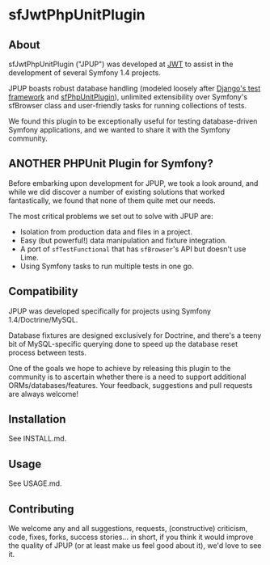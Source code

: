 # sfJwtPhpUnitPlugin #
## About ##
sfJwtPhpUnitPlugin ("JPUP") was developed at [JWT](http://jwt.com) to assist in
  the development of several Symfony 1.4 projects.

JPUP boasts robust database handling (modeled loosely after
  [Django's test framework](http://docs.djangoproject.com/en/dev/topics/testing/#s-the-test-database)
  and [sfPhpUnitPlugin](https://www.hostedredmine.com/projects/sfphpunitplugin/wiki/1013#Fixtures)),
  unlimited extensibility over Symfony's sfBrowser class and user-friendly tasks
  for running collections of tests.

We found this plugin to be exceptionally useful for testing database-driven
  Symfony applications, and we wanted to share it with the Symfony community.

## ANOTHER PHPUnit Plugin for Symfony? ##
Before embarking upon development for JPUP, we took a look around, and while we
  did discover a number of existing solutions that worked fantastically, we
  found that none of them quite met our needs.

The most critical problems we set out to solve with JPUP are:
- Isolation from production data and files in a project.
- Easy (but powerful!) data manipulation and fixture integration.
- A port of `sfTestFunctional` that has `sfBrowser`'s API but doesn't use Lime.
- Using Symfony tasks to run multiple tests in one go.

## Compatibility ##
JPUP was developed specifically for projects using Symfony 1.4/Doctrine/MySQL.

Database fixtures are designed exclusively for Doctrine, and there's a teeny
  bit of MySQL-specific querying done to speed up the database reset process
  between tests.

One of the goals we hope to achieve by releasing this plugin to the community is
  to ascertain whether there is a need to support additional
  ORMs/databases/features.  Your feedback, suggestions and pull requests are
  always welcome!

## Installation ##
See INSTALL.md.

## Usage ##
See USAGE.md.

## Contributing ##
We welcome any and all suggestions, requests, (constructive) criticism, code,
  fixes, forks, success stories... in short, if you think it would improve the
  quality of JPUP (or at least make us feel good about it), we'd love to see it.